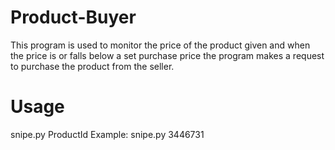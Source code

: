 # Product-Buyer

This program is used to monitor the price of the product given and when the price is or falls below a set purchase price the program makes
a request to purchase the product from the seller.  


# Usage

snipe.py ProductId
Example:
snipe.py 3446731
